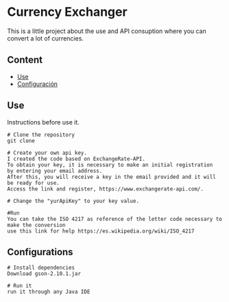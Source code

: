 # Currency Exchanger

This is a little project about the use and API consuption where you can convert a lot of currencies.

## Content

- [Use](#use)
- [Configuración](#configuración)

## Use

Instructions before use it.

```
# Clone the repository
git clone 

# Create your own api key.
I created the code based on ExchangeRate-API.
To obtain your key, it is necessary to make an initial registration
by entering your email address.
After this, you will receive a key in the email provided and it will be ready for use.
Access the link and register, https://www.exchangerate-api.com/.

# Change the "yurApiKey" to your key value.

#Run
You can take the ISO 4217 as reference of the letter code necessary to make the conversion
use this link for help https://es.wikipedia.org/wiki/ISO_4217

```
## Configurations

```
# Install dependencies
Download gson-2.10.1.jar

# Run it
run it through any Java IDE
```

